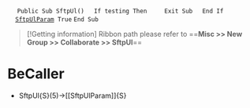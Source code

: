 &nbsp;&nbsp;&nbsp;&nbsp;
`Public Sub SftpUl()`
&nbsp;&nbsp;&nbsp;&nbsp;`If testing Then`
&nbsp;&nbsp;&nbsp;&nbsp;&nbsp;&nbsp;&nbsp;&nbsp;`Exit Sub`
&nbsp;&nbsp;&nbsp;&nbsp;`End If`
&nbsp;&nbsp;&nbsp;&nbsp;
&nbsp;&nbsp;&nbsp;&nbsp;[`SftpUlParam`](SftpUlParam)` True`
`End Sub`


> [!Getting information]
> Ribbon path please refer to ==**Misc >> New Group >> Collaborate >> SftpUl**==


# BeCaller
- SftpUl{S}(5)->[[SftpUlParam]]{S}

